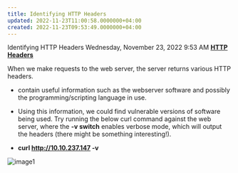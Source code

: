```yaml
---
title: Identifying HTTP Headers
updated: 2022-11-23T11:00:58.0000000+04:00
created: 2022-11-23T09:53:49.0000000+04:00
---
```


Identifying HTTP Headers
Wednesday, November 23, 2022
9:53 AM
**<u>HTTP Headers</u>**

When we make requests to the web server, the server returns various HTTP headers.

- contain useful information such as the webserver software and possibly the programming/scripting language in use.
- Using this information, we could find vulnerable versions of software being used. Try running the below curl command against the web server, where the **-v switch** enables verbose mode, which will output the headers (there might be something interesting!).

- **curl <http://10.10.237.147> -v**

![image1](image1-167.png)
